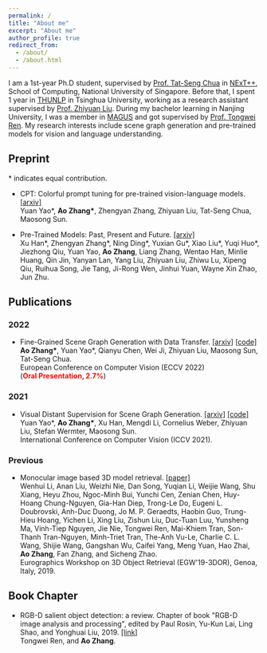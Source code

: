 ```yaml
---
permalink: /
title: "About me"
excerpt: "About me"
author_profile: true
redirect_from: 
  - /about/
  - /about.html
---
```


I am a 1st-year Ph.D student, supervised by [Prof. Tat-Seng Chua](https://www.chuatatseng.com/) in [NExT++](http://www.nextcenter.org/), School of Computing, National University of Singapore. Before that, I spent 1 year in [THUNLP](http://nlp.csai.tsinghua.edu.cn/) in Tsinghua University, working as a research assistant supervised by [Prof. Zhiyuan Liu](http://nlp.csai.tsinghua.edu.cn/~lzy/). During my bachelor learning in Nanjing University, I was a member in [MAGUS](https://magus.ink/) and got supervised by [Prof. Tongwei Ren](https://software.nju.edu.cn/rentw/). My research interests include scene graph generation and pre-trained models for vision and language understanding. 

## Preprint

\* indicates equal contribution.

* CPT: Colorful prompt tuning for pre-trained vision-language models. [[arxiv]](https://arxiv.org/abs/2109.11797)  
Yuan Yao\*, <strong>Ao Zhang\*</strong>, Zhengyan Zhang, Zhiyuan Liu, Tat-Seng Chua, Maosong Sun. 

* Pre-Trained Models: Past, Present and Future. [[arxiv]](https://arxiv.org/abs/2106.07139)  
Xu Han\*, Zhengyan Zhang\*, Ning Ding\*, Yuxian Gu\*, Xiao Liu\*, Yuqi Huo\*, Jiezhong Qiu, Yuan Yao, <strong>Ao Zhang</strong>, Liang Zhang, Wentao Han, Minlie Huang, Qin Jin, Yanyan Lan, Yang Liu, Zhiyuan Liu, Zhiwu Lu, Xipeng Qiu, Ruihua Song, Jie Tang, Ji-Rong Wen, Jinhui Yuan, Wayne Xin Zhao, Jun Zhu.


## Publications
### 2022
* Fine-Grained Scene Graph Generation with Data Transfer. [[arxiv]](https://arxiv.org/abs/2203.11654) [[code]](https://github.com/waxnkw/IETrans-SGG.pytorch)  
<strong>Ao Zhang\*</strong>, Yuan Yao*, Qianyu Chen, Wei Ji, Zhiyuan Liu, Maosong Sun, Tat-Seng Chua.  
European Conference on Computer Vision (ECCV 2022)  
(<span style="color: red">**Oral Presentation, 2.7%**</span>)

### 2021
* Visual Distant Supervision for Scene Graph Generation. [[arxiv]](https://arxiv.org/pdf/2103.15365.pdf) [[code]](https://github.com/thunlp/VisualDS)  
Yuan Yao\*, <strong>Ao Zhang\*</strong>, Xu Han, Mengdi Li, Cornelius Weber, Zhiyuan Liu, Stefan Wermter, Maosong Sun.  
International Conference on Computer Vision (ICCV 2021).   

### Previous
* Monocular image based 3D model retrieval. [[paper]](https://magus.ink/homepage_static/paper/shrec19-liw.pdf)  
Wenhui Li, Anan Liu, Weizhi Nie, Dan Song, Yuqian Li, Weijie Wang, Shu Xiang, Heyu Zhou, Ngoc-Minh Bui, Yunchi Cen, Zenian Chen, Huy-Hoang Chung-Nguyen, Gia-Han Diep, Trong-Le Do, Eugeni L. Doubrovski, Anh-Duc Duong, Jo M. P. Geraedts, Haobin Guo, Trung-Hieu Hoang, Yichen Li, Xing Liu, Zishun Liu, Duc-Tuan Luu, Yunsheng Ma, Vinh-Tiep Nguyen, Jie Nie, Tongwei Ren, Mai-Khiem Tran, Son-Thanh Tran-Nguyen, Minh-Triet Tran, The-Anh Vu-Le, Charlie C. L. Wang, Shijie Wang, Gangshan Wu, Caifei Yang, Meng Yuan, Hao Zhai, <strong>Ao Zhang</strong>, Fan Zhang, and Sicheng Zhao.  
Eurographics Workshop on 3D Object Retrieval (EGW'19-3DOR), Genoa, Italy, 2019.   


## Book Chapter
* RGB-D salient object detection: a review. Chapter of book "RGB-D image analysis and processing", edited by Paul Rosin, Yu-Kun Lai, Ling Shao, and Yonghuai Liu, 2019. [[link]](https://magus.ink/homepage_static/paper/chapter19-rentw.pdf)  
Tongwei Ren, and <strong>Ao Zhang</strong>.  
